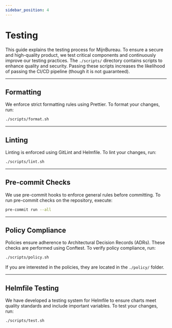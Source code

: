 ```yaml
---
sidebar_position: 4
---
```


# Testing

This guide explains the testing process for MijnBureau. To ensure a secure and high-quality product, we test critical components and continuously improve our testing practices. The `./scripts/` directory contains scripts to enhance quality and security. Passing these scripts increases the likelihood of passing the CI/CD pipeline (though it is not guaranteed).

---

## Formatting

We enforce strict formatting rules using Prettier. To format your changes, run:

```bash
./scripts/format.sh
```

---

## Linting

Linting is enforced using GitLint and Helmfile. To lint your changes, run:

```bash
./scripts/lint.sh
```

---

## Pre-commit Checks

We use pre-commit hooks to enforce general rules before committing. To run pre-commit checks on the repository, execute:

```bash
pre-commit run --all
```

---

## Policy Compliance

Policies ensure adherence to Architectural Decision Records (ADRs). These checks are performed using Conftest. To verify policy compliance, run:

```bash
./scripts/policy.sh
```

If you are interested in the policies, they are located in the `./policy/` folder.

---

## Helmfile Testing

We have developed a testing system for Helmfile to ensure charts meet quality standards and include important variables. To test your changes, run:

```bash
./scripts/test.sh
```
